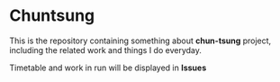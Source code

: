 # Chuntsung
This is the repository containing something about **chun-tsung** project, including the related work and things I do everyday.  

Timetable and work in run will be displayed in **Issues**
